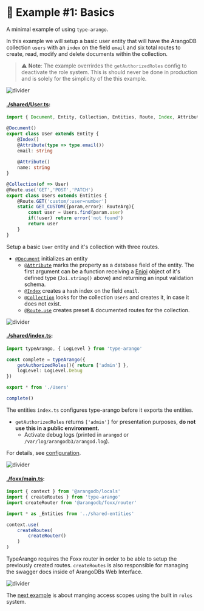 # 🥑 Example #1: Basics

A minimal example of using `type-arango`.

In this example we will setup a basic user entity that will have the ArangoDB collection 
`users` with an `index` on the field `email` and six total routes to create, read, modify
and delete documents within the collection.

> ⚠ **Note**: The example overrirdes the `getAuthorizedRoles` config to deactivate
 the role system. This is should never be done in production and is solely
 for the simplicity of the this example.
 
![divider](../../assets/divider.small.png)

#### **[./shared/User.ts]()**:
```ts
import { Document, Entity, Collection, Entities, Route, Index, Attribute, RouteArgs } from 'type-arango'

@Document()
export class User extends Entity {
    @Index()
    @Attribute(type => type.email())
    email: string
    
    @Attribute()
    name: string
}

@Collection(of => User)
@Route.use('GET','POST','PATCH')
export class Users extends Entities {
    @Route.GET('custom/:user=number')
    static GET_CUSTOM({param,error}: RouteArg){
        const user = Users.find(param.user)
        if(!user) return error('not found')
        return user
    }
}
```

Setup a basic `User` entity and it's collection with three routes.
 
- [`@Document`](../../API.md#document) initializes an entity
  - [`@Attribute`](../../API.md#attributeschema-readers-writers) marks the property as a database field of the entity.
  The first argument can be a function receiving a [Enjoi](../../API.md#-en-hanced-joi) object of it's defined type (`Joi.string()` above) and returning an input validation schema.
  - [`@Index`](../../API.md#indextype-options) creates a `hash` index on the field `email`.
  - [`@Collection`](../../API.md#collectionofdocument-options) looks for the collection `Users` and creates it, in case it does not 
exist.
  - [`@Route.use`](../../API.md#routeusemethods-options) creates preset & documented routes for the collection.

![divider](../../assets/divider.small.png)

#### **[./shared/index.ts]()**:
```ts
import typeArango, { LogLevel } from 'type-arango'

const complete = typeArango({
	getAuthorizedRoles(){ return ['admin'] },
	logLevel: LogLevel.Debug
})

export * from './Users'

complete()
```

The entities `index.ts` configures type-arango before it exports the entities.
- `getAuthorizedRoles` returns `['admin']` for presentation purposes, **do not use this in a public environment.**
  - Activate debug logs (printed in `arangod` or `/var/log/arangodb3/arangod.log`). 

For details, see [configuration](../../API.md#-configuration).

![divider](../../assets/divider.small.png)

#### **[./foxx/main.ts]()**:
```ts
import { context } from '@arangodb/locals'
import { createRoutes } from 'type-arango'
import createRouter from '@arangodb/foxx/router'

import * as _Entities from '../shared-entities'

context.use(
    createRoutes(
        createRouter()
    )
)
```

TypeArango requires the Foxx router in order to be able to setup the
previously created routes. `createRoutes` is also responsible for managing the 
swagger docs inside of ArangoDBs Web Interface.

![divider](../../assets/divider.png)

The [next example](../2-roles) is about manging access scopes using the built in `roles` system.